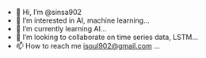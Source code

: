 - 👋 Hi, I’m @sinsa902
- 👀 I’m interested in AI, machine learning...
- 🌱 I’m currently learning AI...
- 💞️ I’m looking to collaborate on time series data, LSTM...
- 📫 How to reach me isoul902@gmail.com ...

<!---
sinsa902/sinsa902 is a ✨ special ✨ repository because its `README.md` (this file) appears on your GitHub profile.
You can click the Preview link to take a look at your changes.
--->
